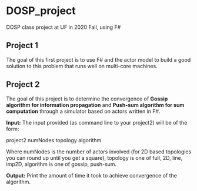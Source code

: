 # DOSP_project
DOSP class project at UF in 2020 Fall, using F#

## Project 1
The goal of this first project is to use F# and the actor model to build a good solution to this problem that runs well on multi-core machines.

## Project 2
The goal of this project is to determine the convergence of **Gossip algorithm for information propagation** and **Push-sum algorithm for sum computation** through a simulator based on actors written in F#.

**Input:** The input provided (as command line to your project2) will be of the form:

project2 numNodes topology algorithm

Where numNodes is the number of actors involved (for 2D based topologies you can round up until you get a square), topology is one of full, 2D, line, imp2D, algorithm is one of gossip, push-sum.

**Output:** Print the amount of time it took to achieve convergence of the algorithm.
